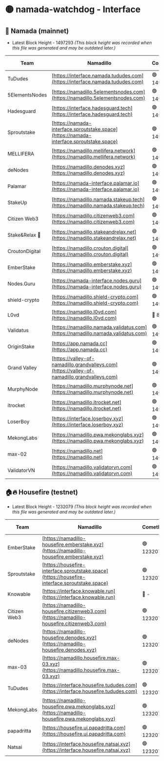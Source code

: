 # 🟡 namada-watchdog - Interface

## 🚀 Namada (mainnet)
- Latest Block Height - 1497293 *(This block height was recorded when this file was generated and may be outdated later.)*

| Team | Namadillo | CometBFT | Indexer | MASP Indexer |
|-|-|-|-|-|
| TuDudes | [https://interface.namada.tududes.com](https://interface.namada.tududes.com) | 🟢 1497276 | 🟢 1497276 | 🟢 1497276 |
| 5ElementsNodes | [https://namadillo.5elementsnodes.com](https://namadillo.5elementsnodes.com) | 🟢 1497277 | 🟢 1497277 | 🟢 1497276 |
| Hadesguard | [https://interface.hadesguard.tech](https://interface.hadesguard.tech) | 🟢 1497277 | 🟢 1497277 | 🔴 - |
| Sproutstake | [https://namada-interface.sproutstake.space](https://namada-interface.sproutstake.space) | 🟢 1497279 | 🟢 1497279 | 🟢 1497279 |
| MELLIFERA | [https://namadillo.mellifera.network](https://namadillo.mellifera.network) | 🟢 1497280 | 🟢 1497280 | 🟢 1497280 |
| deNodes | [https://namadillo.denodes.xyz](https://namadillo.denodes.xyz) | 🟢 1497281 | 🟢 1497281 | 🟢 1497281 |
| Palamar | [https://namada-interface.palamar.io](https://namada-interface.palamar.io) | 🟢 1497282 | 🟢 1497281 | 🟢 1497281 |
| StakeUp | [https://namadillo.namada.stakeup.tech](https://namadillo.namada.stakeup.tech) | 🟢 1497282 | 🟢 1497282 | 🟢 1497282 |
| Citizen Web3 | [https://namadillo.citizenweb3.com](https://namadillo.citizenweb3.com) | 🟢 1497282 | 🔴 1450793 | 🟢 1497282 |
| Stake&Relax 🦥 | [https://namadillo.stakeandrelax.net](https://namadillo.stakeandrelax.net) | 🟢 1497283 | 🟢 1497283 | 🟢 1497283 |
| CroutonDigital | [https://namadillo.crouton.digital](https://namadillo.crouton.digital) | 🟢 1497284 | 🔴 1338918 | 🟢 1497284 |
| EmberStake | [https://namadillo.emberstake.xyz](https://namadillo.emberstake.xyz) | 🟢 1497285 | 🟢 1497285 | 🟢 1497284 |
| Nodes.Guru | [https://namada-interface.nodes.guru](https://namada-interface.nodes.guru) | 🟢 1497285 | 🟢 1497285 | 🟢 1497285 |
| shield-crypto | [https://namadillo.shield-crypto.com](https://namadillo.shield-crypto.com) | 🟢 1497286 | 🟢 1497285 | 🟢 1497286 |
| L0vd | [https://namadillo.l0vd.com](https://namadillo.l0vd.com) | 🔴 894059 | 🔴 1293479 | 🔴 894059 |
| Validatus | [https://namadillo.namada.validatus.com](https://namadillo.namada.validatus.com) | 🟢 1497287 | 🔴 1338199 | 🟢 1497287 |
| OriginStake | [https://app.namada.cc](https://app.namada.cc) | 🟢 1497288 | 🟢 1497287 | 🟢 1497287 |
| Grand Valley | [https://valley-of-namadillo.grandvalleys.com](https://valley-of-namadillo.grandvalleys.com) | 🟢 1497288 | 🟢 1497288 | 🟢 1497288 |
| MurphyNode | [https://namadillo.murphynode.net](https://namadillo.murphynode.net) | 🟢 1497288 | 🟢 1497288 | 🔴 - |
| itrocket | [https://namadillo.itrocket.net](https://namadillo.itrocket.net) | 🟢 1497289 | 🔴 1339267 | 🔴 - |
| LoserBoy | [https://interface.loserboy.xyz](https://interface.loserboy.xyz) | 🟢 1497290 | 🟢 1497290 | 🔴 - |
| MekongLabs | [https://namadillo.pwa.mekonglabs.xyz](https://namadillo.pwa.mekonglabs.xyz) | 🟢 1497292 | 🟢 1497292 | 🟢 1497292 |
| max-02 | [https://namadillo.net](https://namadillo.net) | 🟢 1497292 | 🟢 1497292 | 🟢 1497292 |
| ValidatorVN | [https://namadillo.validatorvn.com](https://namadillo.validatorvn.com) | 🟢 1497293 | 🟢 1497293 | 🟢 1497292 |

## 🏠🔥 Housefire (testnet)
- Latest Block Height - 1232079 *(This block height was recorded when this file was generated and may be outdated later.)*

| Team | Namadillo | CometBFT | Indexer | MASP Indexer |
|-|-|-|-|-|
| EmberStake | [https://namadillo-housefire.emberstake.xyz](https://namadillo-housefire.emberstake.xyz) | 🟢 1232073 | 🟢 1232073 | 🔴 1083022 |
| Sproutstake | [https://housefire-interface.sproutstake.space](https://housefire-interface.sproutstake.space) | 🟢 1232074 | 🟢 1232074 | 🟢 1232073 |
| Knowable | [https://interface.knowable.run](https://interface.knowable.run) | 🔴 - | 🔴 - | 🔴 - |
| Citizen Web3 | [https://namadillo-housefire.citizenweb3.com](https://namadillo-housefire.citizenweb3.com) | 🟢 1232074 | 🔴 1162824 | 🔴 - |
| deNodes | [https://namadillo-housefire.denodes.xyz](https://namadillo-housefire.denodes.xyz) | 🟢 1232076 | 🟢 1232076 | 🟢 1232076 |
| max-03 | [https://namadillo.housefire.max-03.xyz](https://namadillo.housefire.max-03.xyz) | 🟢 1232077 | 🟢 1232077 | 🟢 1232077 |
| TuDudes | [https://interface.housefire.tududes.com](https://interface.housefire.tududes.com) | 🟢 1232077 | 🟢 1232077 | 🟢 1232077 |
| MekongLabs | [https://namadillo-housefire.pwa.mekonglabs.xyz](https://namadillo-housefire.pwa.mekonglabs.xyz) | 🟢 1232077 | 🟢 1232077 | 🔴 1083022 |
| papadritta | [https://housefire.ui.papadritta.com](https://housefire.ui.papadritta.com) | 🟢 1232078 | 🔴 972185 | 🟢 1232078 |
| Natsai | [https://interface.housefire.natsai.xyz](https://interface.housefire.natsai.xyz) | 🟢 1232079 | 🟢 1232078 | 🟢 1232079 |


